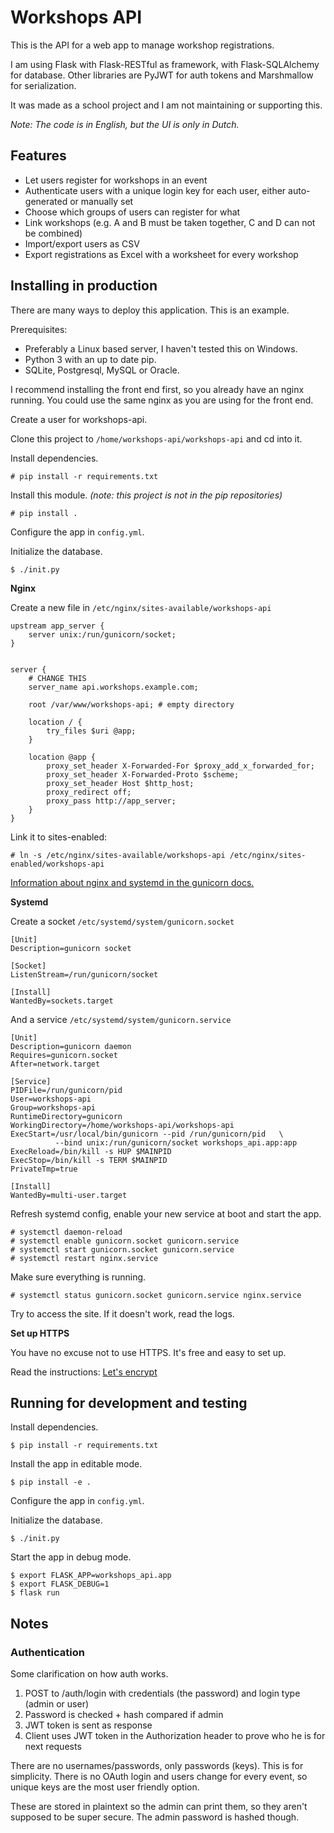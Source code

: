 # Workshops API

This is the API for a web app to manage workshop registrations.

I am using Flask with Flask-RESTful as framework, with Flask-SQLAlchemy for database.
Other libraries are PyJWT for auth tokens and Marshmallow for serialization.

It was made as a school project and I am not maintaining or supporting this.

*Note: The code is in English, but the UI is only in Dutch.*

## Features

- Let users register for workshops in an event
- Authenticate users with a unique login key for each user, either auto-generated or manually set
- Choose which groups of users can register for what
- Link workshops (e.g. A and B must be taken together, C and D can not be combined)
- Import/export users as CSV
- Export registrations as Excel with a worksheet for every workshop

## Installing in production

There are many ways to deploy this application. This is an example.

Prerequisites:

* Preferably a Linux based server, I haven't tested this on Windows.
* Python 3 with an up to date pip.
* SQLite, Postgresql, MySQL or Oracle.

I recommend installing the front end first, so you already have an nginx running. You could use the same nginx as you are using for the front end.

Create a user for workshops-api.

Clone this project to `/home/workshops-api/workshops-api` and cd into it.

Install dependencies.

    # pip install -r requirements.txt

Install this module. *(note: this project is not in the pip repositories)*

    # pip install .

Configure the app in `config.yml`.

Initialize the database.

    $ ./init.py

**Nginx**

Create a new file in `/etc/nginx/sites-available/workshops-api`


```
upstream app_server {
    server unix:/run/gunicorn/socket;
}


server {
    # CHANGE THIS
    server_name api.workshops.example.com;

    root /var/www/workshops-api; # empty directory

    location / {
        try_files $uri @app;
    }

    location @app {
        proxy_set_header X-Forwarded-For $proxy_add_x_forwarded_for;
        proxy_set_header X-Forwarded-Proto $scheme;
        proxy_set_header Host $http_host;
        proxy_redirect off;
        proxy_pass http://app_server;
    }
}
```

Link it to sites-enabled:

    # ln -s /etc/nginx/sites-available/workshops-api /etc/nginx/sites-enabled/workshops-api

[Information about nginx and systemd in the gunicorn docs.](http://docs.gunicorn.org/en/stable/deploy.html#nginx-configuration)

**Systemd**

Create a socket `/etc/systemd/system/gunicorn.socket`

```
[Unit]
Description=gunicorn socket

[Socket]
ListenStream=/run/gunicorn/socket

[Install]
WantedBy=sockets.target
```

And a service `/etc/systemd/system/gunicorn.service`

```
[Unit]
Description=gunicorn daemon
Requires=gunicorn.socket
After=network.target

[Service]
PIDFile=/run/gunicorn/pid
User=workshops-api
Group=workshops-api
RuntimeDirectory=gunicorn
WorkingDirectory=/home/workshops-api/workshops-api
ExecStart=/usr/local/bin/gunicorn --pid /run/gunicorn/pid   \
          --bind unix:/run/gunicorn/socket workshops_api.app:app
ExecReload=/bin/kill -s HUP $MAINPID
ExecStop=/bin/kill -s TERM $MAINPID
PrivateTmp=true

[Install]
WantedBy=multi-user.target
```

Refresh systemd config, enable your new service at boot and start the app.

    # systemctl daemon-reload
    # systemctl enable gunicorn.socket gunicorn.service 
    # systemctl start gunicorn.socket gunicorn.service
    # systemctl restart nginx.service

Make sure everything is running.

    # systemctl status gunicorn.socket gunicorn.service nginx.service

Try to access the site. If it doesn't work, read the logs.

**Set up HTTPS**

You have no excuse not to use HTTPS. It's free and easy to set up. 

Read the instructions: [Let's encrypt](https://certbot.eff.org/lets-encrypt/ubuntubionic-nginx)


## Running for development and testing

Install dependencies.

    $ pip install -r requirements.txt

Install the app in editable mode.

    $ pip install -e .

Configure the app in `config.yml`.

Initialize the database.

    $ ./init.py

Start the app in debug mode.

    $ export FLASK_APP=workshops_api.app
    $ export FLASK_DEBUG=1
    $ flask run

## Notes

### Authentication

Some clarification on how auth works.

1. POST to /auth/login with credentials (the password) and login type (admin or user)
2. Password is checked + hash compared if admin
3. JWT token is sent as response
4. Client uses JWT token in the Authorization header to prove who he is for next requests

There are no usernames/passwords, only passwords (keys). This is for simplicity. There is no OAuth login and users change for every event, so unique keys are the most user friendly option.

These are stored in plaintext so the admin can print them, so they aren't supposed to be super secure. The admin password is hashed though.

